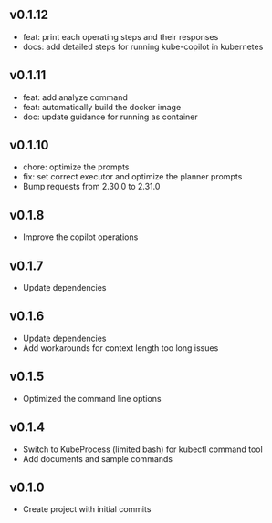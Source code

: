 ## v0.1.12

- feat: print each operating steps and their responses
- docs: add detailed steps for running kube-copilot in kubernetes

## v0.1.11

- feat: add analyze command
- feat: automatically build the docker image
- doc: update guidance for running as container

## v0.1.10

- chore: optimize the prompts
- fix: set correct executor and optimize the planner prompts
- Bump requests from 2.30.0 to 2.31.0

## v0.1.8

- Improve the copilot operations

## v0.1.7

- Update dependencies

## v0.1.6

- Update dependencies
- Add workarounds for context length too long issues

## v0.1.5

- Optimized the command line options

## v0.1.4

- Switch to KubeProcess (limited bash) for kubectl command tool
- Add documents and sample commands

## v0.1.0

- Create project with initial commits
